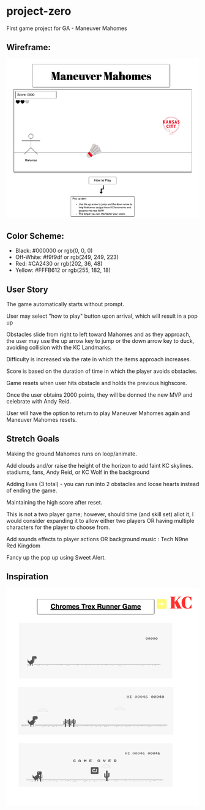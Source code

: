 # project-zero
First game project for GA - Maneuver Mahomes

## Wireframe:

<img src = "/images/wireframe.png" alt="wireframe">


## Color Scheme:

<ul>
    <li>Black: #000000 or rgb(0, 0, 0)</li>
    <li>Off-White: #f9f9df or rgb(249, 249, 223)</li>
    <li>Red: #CA2430 or rgb(202, 36, 48)</li>
    <li>Yellow: #FFFB612 or rgb(255, 182, 18)</li>
</ul>

## User Story

The game automatically starts without prompt.

User may select "how to play" button upon arrival, which will result in a pop up

Obstacles slide from right to left toward Mahomes and as they approach, the user may use the up arrow key to jump or the down arrow key to duck, avoiding collision with the KC Landmarks. 

Difficulty is increased via the rate in which the items approach increases. 

Score is based on the duration of time in which the player avoids obstacles.

Game resets when user hits obstacle and holds the previous highscore.

Once the user obtains 2000 points, they will be donned the new MVP and celebrate with Andy Reid.

User will have the option to return to play Maneuver Mahomes again and Maneuver Mahomes resets.

## Stretch Goals

Making the ground Mahomes runs on loop/animate.

Add clouds and/or raise the height of the horizon to add faint KC skylines. stadiums, fans, Andy Reid, or KC Wolf in the background

Adding lives (3 total) - you can run into 2 obstacles and loose hearts instead of ending the game. 

Maintaining the high score after reset.

This is not a two player game; however, should time (and skill set) allot it, I would consider expanding it to allow either two players OR having multiple characters for the player to choose from.

Add sounds effects to player actions OR background music : Tech N9ne Red Kingdom

Fancy up the pop up using Sweet Alert.

## Inspiration

<img src = "/images/inspiration.png" alt="wireframe">
